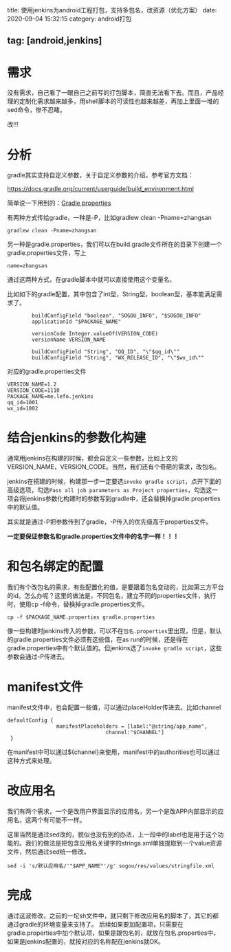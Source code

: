 title: 使用jenkins为android工程打包，支持多包名，改资源（优化方案）
date: 2020-09-04 15:32:15
category: android打包

tag: [android,jenkins]
---

# 需求

没有需求，自己看了一眼自己之前写的打包脚本，简直无法看下去。而且，产品经理的定制化需求越来越多，用shell脚本的可读性也越来越差，再加上里面一堆的sed命令，惨不忍睹。

改!!!

# 分析

gradle其实支持自定义参数，关于自定义参数的介绍，参考官方文档：

https://docs.gradle.org/current/userguide/build_environment.html

简单说一下用到的：[Gradle properties](https://docs.gradle.org/current/userguide/build_environment.html#sec:gradle_configuration_properties)

有两种方式传给gradle，一种是-P，比如gradlew clean -Pname=zhangsan

```
gradlew clean -Pname=zhangsan
```

另一种是gradle.properties，我们可以在build.gradle文件所在的目录下创建一个gradle.properties文件，写上

```name=zhangsan
name=zhangsan
```

通过这两种方式，在gradle脚本中就可以直接使用这个变量名。

<!-- more -->

比如如下的gradle配置，其中包含了int型，String型，boolean型，基本能满足需求了。

```
        buildConfigField "boolean", "SOGOU_INFO", "$SOGOU_INFO"
        applicationId "$PACKAGE_NAME"

        versionCode Integer.valueOf(VERSION_CODE)
        versionName VERSION_NAME

        buildConfigField "String", "QQ_ID", "\"$qq_id\""
        buildConfigField "String", "WX_RELEASE_ID", "\"$wx_id\""
```

对应的gradle.properties文件

```
VERSION_NAME=1.2
VERSION_CODE=1110
PACKAGE_NAME=me.lefo.jenkins
qq_id=1001
wx_id=1002
```



# 结合jenkins的参数化构建

通常用jenkins在构建的时候，都会自定义一些参数，比如上文的VERSION_NAME，VERSION_CODE。当然，我们还有个奇葩的需求，改包名。

jenkins在搭建的时候，构建那一步一定要选`invoke gradle script`，点开下面的高级选项，勾选`Pass all job parameters as Project properties`，勾选这一项会将jenkins参数化构建时的参数写到gradle中，还会替换掉gradle.properties中的默认值。

其实就是通过-P把参数传到了gradle，-P传入的优先级高于properties文件。

**一定要保证参数名和gradle.properties文件中的名字一样！！！**

# 和包名绑定的配置

我们有个改包名的需求，有些配置化的值，是要跟着包名变动的，比如第三方平台的id。怎么办呢？这里的做法是，不同包名，建立不同的properties文件，执行时，使用cp -f命令，替换掉gradle.properties文件。

```
cp -f $PACKAGE_NAME.properties gradle.properties
```

像一些构建时jenkins传入的参数，可以不在`包名.properties`里出现，但是，默认的gradle.properties文件必须有这些值，在as run的时候，还是得在gradle.properties中有个默认值的。但jenkins选了`invoke gradle script`，这些参数会通过-P传进去。

# manifest文件

manifest文件中，也会配置一些值，可以通过placeHolder传进去。比如channel

```
defaultConfig {
				manifestPlaceholders = [label:"@string/app_name",
                                channel:"$CHANNEL"]
 }
```

在manifest中可以通过${channel}来使用，manifest中的authorities也可以通过这种方式来处理。



# 改应用名

我们有两个需求，一个是改用户界面显示的应用名，另一个是改APP内部显示的应用名，这两个有可能不一样。

这里当然是通过sed改的，貌似也没有别的办法，上一段中的label也是用于这个功能的。我们的做法是把包含应用名关键字的strings.xml单独提取到一个value资源文件，然后通过sed统一修改。

```
sed -i 's/默认应用名/'"$APP_NAME"'/g' sogou/res/values/stringfile.xml
```



# 完成

通过这波修改，之前的一坨sh文件中，就只剩下修改应用名的脚本了，其它的都通过gradle的环境变量来支持了。
后续如果要加配置项，只需要在gradle.properties中加个默认项，如果是跟包名的，就放在包名.properties中，如果是jenkins配置的，就按对应的名称配在jenkins就OK。







